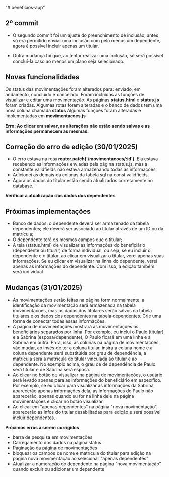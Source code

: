 "# beneficios-app" 

## 2º commit

* O segundo commit foi um ajuste do preenchimento de inclusão, antes só era permitido enviar uma inclusão com pelo menos um dependente, agora é possível incluir apenas um titular.

* Outra mudança foi que, ao tentar realizar uma inclusão, só será possível concluí-la caso ao menos um plano seja selecionado.

## Novas funcionalidades
Os status das movimentações foram alterados para: enviado, em andamento, concluido e cancelado.
Foram incluídas as funções de visualizar e editar uma movimentação.
As páginas **status.html** e **status.js** foram criadas.
Algumas rotas foram alteradas e o banco de dados tem uma nova coluna chamada **status**
Algumas funções foram alteradas e implementadas em **movimentacoes.js**

**Erro: Ao clicar em salvar, as alterações não estão sendo salvas e as informações permanecem as mesmas.**

## Correção do erro de edição (30/01/2025)

 * O erro estava na rota **router.patch('/movimentacoes/:id')**. Ela estava recebendo as informações enviadas pela página status.js, mas a constante validfields não estava armazenando todas as informações
 * Adicionei as demais da colunas da tabela sql na const validfields.
 * Agora os dados do titular estão sendo atualizados corretamente no database.

 **Verificar a atualização dos dados dos dependentes**

## Próximas implementações
* Banco de dados: o dependente deverá ser armazenado da tabela dependentes; ele deverá ser associado ao titular através de um ID ou da matrícula;
* O dependente terá os mesmos campos que o titular;
* A tela (status.html) de visualizar as informações do beneficiário (dependente ou titular) de forma individual, ou seja, se eu incluir o dependente e o titular, ao clicar em visualizar o titular, verei apenas suas informações. Se eu clicar em visualizar na linha do dependente, verei apenas as informações do dependente. Com isso, a edição também será individual.

## Mudanças (31/01/2025)
* As movimentações serão feitas na página form normalmente, a identificação da movimentação será armazenada na tabela movimentacoes, mas os dados dos titulares serão salvos na tabela titulares e os dados dos dependentes na tabela dependentes. Crie uma forma de conectar todas essas informações.
* A página de movimentações mostrará as movimentações os beneficiários separados por linha. Por exemplo, eu inclui o Paulo (titular) e a Sabrina (esposa/dependente), O Paulo ficará em uma linha e a Sabrina em outra. Para, isso, as colunas na página de movimentações vão mudar, ao invés de ter a coluna titular, insira a coluna nome e a coluna dependente será substituida por grau de dependência, a matrícula será a matrícula do titular vinculada ao titular e ao dependente. No exemplo acima, o grau de de dependência de Paulo será titular e de Sabrina será esposa.
* Ao clicar no botão de visualizar na página de movimentações, o usuário será levado apenas para as informações do beneficiário em específico. Por exemplo, se eu clicar para visualizar as informações da Sabrina, aparecerão apenas informações dela, as informações do Paulo não aparecerão, apenas quando eu for na linha dele na página movimentações e clicar no botão visualizar
* Ao clicar em "apenas dependentes" na página "nova movimentação", aparecerão as infos do titular desabilitadas para edição e será possível incluir dependentes.

**Próximos erros a serem corrigidos**
* barra de pesquisa em movimentações
* Carregamento dos dados na página status
* Páginação da página de movimentações
* bloquear os campos de nome e matrícula do titular para edição na página nova movimentação ao selecionar "apenas dependentes"
* Atualizar a numeração do dependente na página "nova movimentação" quando excluir ou adicionar um dependente